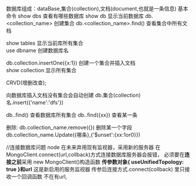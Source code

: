 
数据库组成：dataBase,集合(collection),文档(document,也就是一条信息)
基本命令
show dbs            查看有哪些数据库
show db             显示当前数据库
db.<collection_name> 创建集合
db.<collection_name>.find()
                    查看集合中所有文档

show tables          显示当前库所有集合   
use dbname           创建数据库名

db.collection.insertOne({x:1}) 创建一个集合并插入文档  
show collection       显示所有集合

CRVD(增删改查);     

向数据库插入文档没有集合会自动创建
db.集合(collection)名.insert({'name':'dfs'})

db.<collection>.find()  查看数据库所有集合
db.<collection>.find({xx}) 查看某一条

删除:
db.collection_name.remove({})
删除某一个字段
db.collection_name.Update({哪条},{'$unset':{xx:1or0}})



//连接数据库问题
node 在未来弃用现有监视器，采用新的服务器 在MongoClient.connect(url,collback)方式连接数据库服务器会报错，
必须要在**连接之前**采用 new MongoClient()构造函数 **传参数对象{ useUnifiedTopology: true }和url** 这是新启用的服务监视器
传参后连接方式.connect(collback) 里只接收一个回调函数 不在有url,